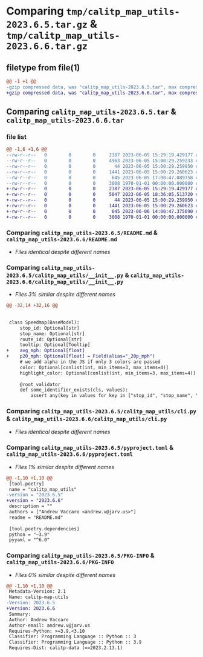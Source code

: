 # Comparing `tmp/calitp_map_utils-2023.6.5.tar.gz` & `tmp/calitp_map_utils-2023.6.6.tar.gz`

## filetype from file(1)

```diff
@@ -1 +1 @@
-gzip compressed data, was "calitp_map_utils-2023.6.5.tar", max compression
+gzip compressed data, was "calitp_map_utils-2023.6.6.tar", max compression
```

## Comparing `calitp_map_utils-2023.6.5.tar` & `calitp_map_utils-2023.6.6.tar`

### file list

```diff
@@ -1,6 +1,6 @@
--rw-r--r--   0        0        0     2387 2023-06-05 15:29:19.429177 calitp_map_utils-2023.6.5/README.md
--rw-r--r--   0        0        0     4963 2023-06-05 15:00:29.259233 calitp_map_utils-2023.6.5/calitp_map_utils/__init__.py
--rw-r--r--   0        0        0       44 2023-06-05 15:00:29.259950 calitp_map_utils-2023.6.5/calitp_map_utils/__main__.py
--rw-r--r--   0        0        0     1441 2023-06-05 15:00:29.260623 calitp_map_utils-2023.6.5/calitp_map_utils/cli.py
--rw-r--r--   0        0        0      645 2023-06-05 17:00:47.089758 calitp_map_utils-2023.6.5/pyproject.toml
--rw-r--r--   0        0        0     3008 1970-01-01 00:00:00.000000 calitp_map_utils-2023.6.5/PKG-INFO
+-rw-r--r--   0        0        0     2387 2023-06-05 15:29:19.429177 calitp_map_utils-2023.6.6/README.md
+-rw-r--r--   0        0        0     5047 2023-06-05 18:36:05.513720 calitp_map_utils-2023.6.6/calitp_map_utils/__init__.py
+-rw-r--r--   0        0        0       44 2023-06-05 15:00:29.259950 calitp_map_utils-2023.6.6/calitp_map_utils/__main__.py
+-rw-r--r--   0        0        0     1441 2023-06-05 15:00:29.260623 calitp_map_utils-2023.6.6/calitp_map_utils/cli.py
+-rw-r--r--   0        0        0      645 2023-06-06 14:00:47.375690 calitp_map_utils-2023.6.6/pyproject.toml
+-rw-r--r--   0        0        0     3008 1970-01-01 00:00:00.000000 calitp_map_utils-2023.6.6/PKG-INFO
```

### Comparing `calitp_map_utils-2023.6.5/README.md` & `calitp_map_utils-2023.6.6/README.md`

 * *Files identical despite different names*

### Comparing `calitp_map_utils-2023.6.5/calitp_map_utils/__init__.py` & `calitp_map_utils-2023.6.6/calitp_map_utils/__init__.py`

 * *Files 3% similar despite different names*

```diff
@@ -32,14 +32,16 @@
 
 
 class Speedmap(BaseModel):
     stop_id: Optional[str]
     stop_name: Optional[str]
     route_id: Optional[str]
     tooltip: Optional[Tooltip]
+    avg_mph: Optional[float]
+    p20_mph: Optional[float] = Field(alias="_20p_mph")
     # we add alpha in the JS if only 3 colors are passed
     color: Optional[conlist(int, min_items=3, max_items=4)]
     highlight_color: Optional[conlist(int, min_items=3, max_items=4)]
 
     @root_validator
     def some_identifier_exists(cls, values):
         assert any(key in values for key in ["stop_id", "stop_name", "route_id"])
```

### Comparing `calitp_map_utils-2023.6.5/calitp_map_utils/cli.py` & `calitp_map_utils-2023.6.6/calitp_map_utils/cli.py`

 * *Files identical despite different names*

### Comparing `calitp_map_utils-2023.6.5/pyproject.toml` & `calitp_map_utils-2023.6.6/pyproject.toml`

 * *Files 1% similar despite different names*

```diff
@@ -1,10 +1,10 @@
 [tool.poetry]
 name = "calitp_map_utils"
-version = "2023.6.5"
+version = "2023.6.6"
 description = ""
 authors = ["Andrew Vaccaro <andrew.v@jarv.us>"]
 readme = "README.md"
 
 [tool.poetry.dependencies]
 python = "~3.9"
 pyyaml = "^6.0"
```

### Comparing `calitp_map_utils-2023.6.5/PKG-INFO` & `calitp_map_utils-2023.6.6/PKG-INFO`

 * *Files 0% similar despite different names*

```diff
@@ -1,10 +1,10 @@
 Metadata-Version: 2.1
 Name: calitp-map-utils
-Version: 2023.6.5
+Version: 2023.6.6
 Summary: 
 Author: Andrew Vaccaro
 Author-email: andrew.v@jarv.us
 Requires-Python: >=3.9,<3.10
 Classifier: Programming Language :: Python :: 3
 Classifier: Programming Language :: Python :: 3.9
 Requires-Dist: calitp-data (==2023.2.13.1)
```

